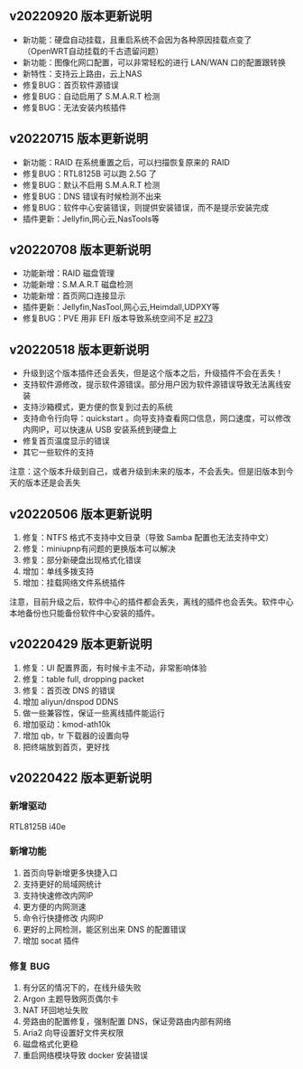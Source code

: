 ## v20220920 版本更新说明

* 新功能：硬盘自动挂载，且重启系统不会因为各种原因挂载点变了（OpenWRT自动挂载的千古遗留问题）
* 新功能：图像化网口配置，可以非常轻松的进行 LAN/WAN 口的配置跟转换
* 新特性：支持云上路由，云上NAS
* 修复BUG：首页软件源错误
* 修复BUG：自动启用了 S.M.A.R.T 检测
* 修复BUG：无法安装内核插件

## v20220715 版本更新说明

* 新功能：RAID 在系统重置之后，可以扫描恢复原来的 RAID
* 修复BUG：RTL8125B 可以跑 2.5G 了
* 修复BUG：默认不启用 S.M.A.R.T 检测
* 修复BUG：DNS 错误有时候检测不出来
* 修复BUG：软件中心安装错误，则提供安装错误，而不是提示安装完成
* 插件更新：Jellyfin,网心云,NasTools等

## v20220708 版本更新说明

* 功能新增：RAID 磁盘管理
* 功能新增：S.M.A.R.T 磁盘检测
* 功能新增：首页网口连接显示
* 插件更新：Jellyfin,NasTool,网心云,Heimdall,UDPXY等
* 修复BUG：PVE 用非 EFI 版本导致系统空间不足 [#273](https://github.com/linkease/istoreos/issues/273)

## v20220518 版本更新说明

* 升级到这个版本插件还会丢失，但是这个版本之后，升级插件不会在丢失！
* 支持软件源修改，提示软件源错误。部分用户因为软件源错误导致无法离线安装
* 支持沙箱模式，更方便的恢复到过去的系统
* 支持命令行向导：quickstart 。向导支持查看网口信息，网口速度，可以修改内网IP，可以快速从 USB 安装系统到硬盘上
* 修复首页温度显示的错误
* 其它一些软件的支持

注意：这个版本升级到自己，或者升级到未来的版本，不会丢失。但是旧版本到今天的版本还是会丢失

## v20220506 版本更新说明
 
1. 修复：NTFS 格式不支持中文目录（导致 Samba 配置也无法支持中文）
2. 修复：miniupnp有问题的更换版本可以解决
3. 修复：部分新硬盘出现格式化错误
4. 增加：单线多拨支持
5. 增加：挂载网络文件系统插件

注意，目前升级之后，软件中心的插件都会丢失，离线的插件也会丢失。软件中心本地备份也只能备份软件中心安装的插件。

## v20220429 版本更新说明
 
1. 修复：UI 配置界面，有时候卡主不动，非常影响体验
2. 修复：table full, dropping packet
3. 修复：首页改 DNS 的错误
4. 增加 aliyun/dnspod DDNS
5. 做一些兼容性，保证一些离线插件能运行
6. 增加驱动：kmod-ath10k
7. 增加 qb，tr 下载器的设置向导
8. 把终端放到首页，更好找

## v20220422 版本更新说明

### 新增驱动

RTL8125B i40e

### 新增功能

1. 首页向导新增更多快捷入口
2. 支持更好的局域网统计
3. 支持快速修改内网IP
4. 更方便的内网测速
5. 命令行快捷修改 内网IP
6. 更好的上网检测，能区别出来 DNS 的配置错误
7. 增加 socat 插件

### 修复 BUG 

1. 有分区的情况下的，在线升级失败
2. Argon 主题导致网页偶尔卡
3. NAT 环回地址失败
4. 旁路由的配置修复，强制配置 DNS，保证旁路由内部有网络
5. Aria2 向导设置好文件夹权限
6. 磁盘格式化更稳
7. 重启网络模块导致 docker 安装错误
